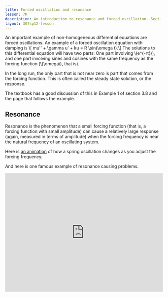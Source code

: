 ```yaml
---
title: Forced oscillation and resonance
lesson: 7M
description: An introduction to resonance and forced oscillation. Section 3.8.
layout: 307sp12-lesson
---
```


An important example of non-homogeneous differential equations are forced oscillations. An example of a forced oscillation equation with damping is
\\[ mu\'\' + \gamma u\' + ku = R \sin(\omega t).\\]
The solutions to this differential equation will have two parts: One part involving \\(e^{-rt}\\), and one part involving sines and cosines with the same frequency
as the forcing function (\\(\omega\\), that is).

In the long run, the only part that is not near zero is part that comes from the forcing function. This is often called the steady state solution, or the response.

The textbook has a good discussion of this in Example 1 of section 3.8 and the page that follows the example.

## Resonance

Resonance is the phenomenon that a small forcing function (that is, a forcing function with small amplitude) can cause a relatively large response (again, measured in terms of amplitude) when the forcing frequency is near the natural frequency of an oscillating system.

Here is [an animation][1] of how a spring oscillation changes as you adjust the forcing frequency.

And here is one famous example of resonance causing problems.

<iframe width="512" height="384" src="http://www.youtube.com/embed/3mclp9QmCGs?rel=0" frameborder="0" allowfullscreen></iframe>

[1]: /grigg/animations/oscillations/resonance.gif


